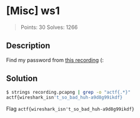 # [Misc] ws1

> Points: 30
> Solves: 1266

## Description

Find my password from [this recording](recording.pcapng) (:

## Solution

```sh
$ strings recording.pcapng | grep -o "actf{.*}"
actf{wireshark_isn't_so_bad_huh-a9d8g99ikdf}
```

Flag `actf{wireshark_isn't_so_bad_huh-a9d8g99ikdf}`
